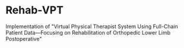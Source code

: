 # Rehab-VPT
Implementation of "Virtual Physical Therapist System Using Full-Chain Patient Data—Focusing on Rehabilitation of Orthopedic Lower Limb Postoperative"
